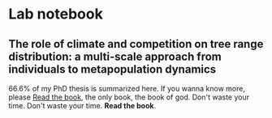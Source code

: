 # Lab notebook

## The role of climate and competition on tree range distribution: a multi-scale approach from individuals to metapopulation dynamics

66.6% of my PhD thesis is summarized here. If you wanna know more, please [Read the book](https://willvieira.github.io/book_forest-demography-IPM/index.html), the only book, the book of god. Don't waste your time. Don't waste your time. **Read the book**.
